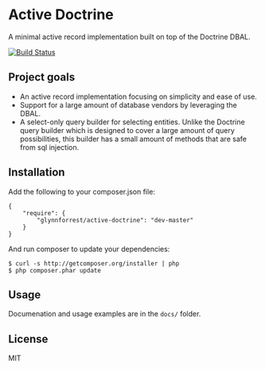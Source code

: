 # Active Doctrine
A minimal active record implementation built on top of the Doctrine DBAL.

[![Build Status](https://travis-ci.org/glynnforrest/active-doctrine.svg)](https://travis-ci.org/glynnforrest/active-doctrine)

## Project goals

* An active record implementation focusing on simplicity and ease of use.
* Support for a large amount of database vendors by leveraging the DBAL.
* A select-only query builder for selecting entities. Unlike the
  Doctrine query builder which is designed to cover a large amount of
  query possibilities, this builder has a small amount of methods that
  are safe from sql injection.

## Installation

Add the following to your composer.json file:

	{
		"require": {
			"glynnforrest/active-doctrine": "dev-master"
		}
	}

And run composer to update your dependencies:

	$ curl -s http://getcomposer.org/installer | php
	$ php composer.phar update

## Usage

Documenation and usage examples are in the `docs/` folder.

## License

MIT
